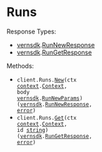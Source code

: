# Runs

Response Types:

- <a href="https://pkg.go.dev/github.com/stainless-sdks/vern-sdk-go">vernsdk</a>.<a href="https://pkg.go.dev/github.com/stainless-sdks/vern-sdk-go#RunNewResponse">RunNewResponse</a>
- <a href="https://pkg.go.dev/github.com/stainless-sdks/vern-sdk-go">vernsdk</a>.<a href="https://pkg.go.dev/github.com/stainless-sdks/vern-sdk-go#RunGetResponse">RunGetResponse</a>

Methods:

- <code title="post /runs">client.Runs.<a href="https://pkg.go.dev/github.com/stainless-sdks/vern-sdk-go#RunService.New">New</a>(ctx <a href="https://pkg.go.dev/context">context</a>.<a href="https://pkg.go.dev/context#Context">Context</a>, body <a href="https://pkg.go.dev/github.com/stainless-sdks/vern-sdk-go">vernsdk</a>.<a href="https://pkg.go.dev/github.com/stainless-sdks/vern-sdk-go#RunNewParams">RunNewParams</a>) (<a href="https://pkg.go.dev/github.com/stainless-sdks/vern-sdk-go">vernsdk</a>.<a href="https://pkg.go.dev/github.com/stainless-sdks/vern-sdk-go#RunNewResponse">RunNewResponse</a>, <a href="https://pkg.go.dev/builtin#error">error</a>)</code>
- <code title="get /runs/{id}">client.Runs.<a href="https://pkg.go.dev/github.com/stainless-sdks/vern-sdk-go#RunService.Get">Get</a>(ctx <a href="https://pkg.go.dev/context">context</a>.<a href="https://pkg.go.dev/context#Context">Context</a>, id <a href="https://pkg.go.dev/builtin#string">string</a>) (<a href="https://pkg.go.dev/github.com/stainless-sdks/vern-sdk-go">vernsdk</a>.<a href="https://pkg.go.dev/github.com/stainless-sdks/vern-sdk-go#RunGetResponse">RunGetResponse</a>, <a href="https://pkg.go.dev/builtin#error">error</a>)</code>
